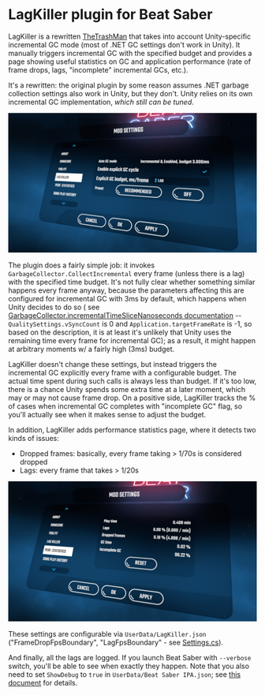 # LagKiller plugin for Beat Saber

LagKiller is a rewritten [TheTrashMan](https://github.com/monkeymanboy/BeatSaberTrashMan) that takes into account Unity-specific incremental GC mode (most of .NET GC settings don't work in Unity). It manually triggers incremental GC with the specified budget and provides a page showing useful statistics on GC and application performance (rate of frame drops, lags, "incomplete" incremental GCs, etc.).

It's a rewritten: the original plugin by some reason assumes .NET garbage collection settings also work in Unity, but they don't. Unity relies on its own incremental GC implementation, *which still can be tuned*.

![LagKiller Settings Page](https://github.com/alexyakunin/BeatSaberLagKiller/raw/master/images/LagKiller-Settings.jpg)

The plugin does a fairly simple job: it invokes `GarbageCollector.CollectIncremental` every frame (unless there is a lag) with the specified time budget. It's not fully clear whether something similar happens every frame anyway, because the parameters affecting this are configured for incremental GC with 3ms by default, which happens when Unity decides to do so ( see [GarbageCollector.incrementalTimeSliceNanoseconds documentation](https://docs.unity3d.com/2019.1/Documentation/ScriptReference/Scripting.GarbageCollector-incrementalTimeSliceNanoseconds.html) --  `QualitySettings.vSyncCount` is 0 and `Application.targetFrameRate` is -1, so based on the description, it is at least it's unlikely that Unity uses the remaining time every frame for incremental GC); as a result, it might happen at arbitrary moments w/ a fairly high (3ms) budget. 

LagKiller doesn't change these settings, but instead triggers the incremental GC explicitly every frame with a configurable budget. The actual time spent during such calls is always less than budget. If it's too low, there is a chance Unity spends some extra time at a later moment, which may or may not cause frame drop. On a positive side, LagKiller tracks the % of cases when incremental GC completes with "incomplete GC" flag, so you'll actually see when it makes sense to adjust the budget.

In addition, LagKiller adds performance statistics page, where it detects two kinds of issues:
- Dropped frames: basically, every frame taking > 1/70s is considered dropped
- Lags: every frame that takes > 1/20s

![LagKiller Performance Statistics Page](https://github.com/alexyakunin/BeatSaberLagKiller/raw/master/images/LagKiller-Statistics.jpg)

These settings are configurable via `UserData/LagKiller.json` ("FrameDropFpsBoundary", "LagFpsBoundary" - see [Settings.cs](https://github.com/alexyakunin/BeatSaberLagKiller/blob/master/src/LagKiller/Settings.cs)).

And finally, all the lags are logged. If you launch Beat Saber with `--verbose` switch, you'll be able to see when exactly they happen. Note that you also need to set `ShowDebug` to `true` in `UserData/Beat Saber IPA.json`; see [this document](https://github.com/beat-saber-modding-group/BeatSaber-IPA-Reloaded/wiki/Developing#Debugging) for details.
